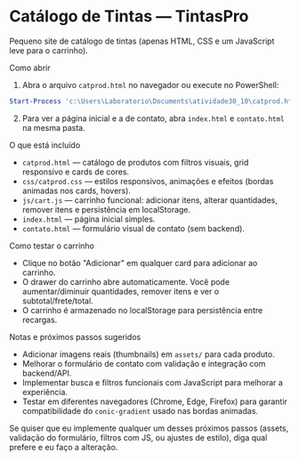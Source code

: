 # Catálogo de Tintas — TintasPro

Pequeno site de catálogo de tintas (apenas HTML, CSS e um JavaScript leve para o carrinho).

Como abrir

1. Abra o arquivo `catprod.html` no navegador ou execute no PowerShell:

```powershell
Start-Process 'c:\Users\Laboratorio\Documents\atividade30_10\catprod.html'
```

2. Para ver a página inicial e a de contato, abra `index.html` e `contato.html` na mesma pasta.

O que está incluído

- `catprod.html` — catálogo de produtos com filtros visuais, grid responsivo e cards de cores.
- `css/catprod.css` — estilos responsivos, animações e efeitos (bordas animadas nos cards, hovers).
- `js/cart.js` — carrinho funcional: adicionar itens, alterar quantidades, remover itens e persistência em localStorage.
- `index.html` — página inicial simples.
- `contato.html` — formulário visual de contato (sem backend).

Como testar o carrinho

- Clique no botão "Adicionar" em qualquer card para adicionar ao carrinho.
- O drawer do carrinho abre automaticamente. Você pode aumentar/diminuir quantidades, remover itens e ver o subtotal/frete/total.
- O carrinho é armazenado no localStorage para persistência entre recargas.

Notas e próximos passos sugeridos

- Adicionar imagens reais (thumbnails) em `assets/` para cada produto.
- Melhorar o formulário de contato com validação e integração com backend/API.
- Implementar busca e filtros funcionais com JavaScript para melhorar a experiência.
- Testar em diferentes navegadores (Chrome, Edge, Firefox) para garantir compatibilidade do `conic-gradient` usado nas bordas animadas.

Se quiser que eu implemente qualquer um desses próximos passos (assets, validação do formulário, filtros com JS, ou ajustes de estilo), diga qual prefere e eu faço a alteração.